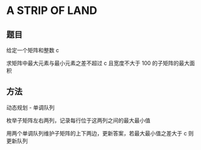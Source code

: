 # A STRIP OF LAND

## 题目

给定一个矩阵和整数 c

求矩阵中最大元素与最小元素之差不超过 c 且宽度不大于 100 的子矩阵的最大面积


## 方法

动态规划 - 单调队列

枚举子矩阵左右两列，记录每行位于这两列之间的最大最小值

用两个单调队列维护子矩阵的上下两边，更新答案，若最大最小值之差大于 c 则更新队列

